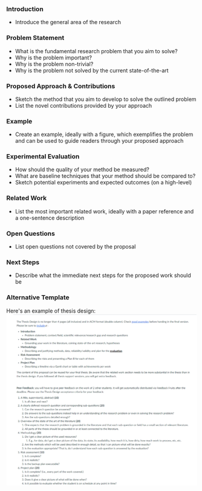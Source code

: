 ### Introduction
 * Introduce the general area of the research

### Problem Statement

 * What is the fundamental research problem that you aim to solve?
 * Why is the problem important?
 * Why is the problem non-trivial?
 * Why is the problem not solved by the current state-of-the-art

### Proposed Approach & Contributions
 * Sketch the method that you aim to develop to solve the outlined problem
 * List the novel contributions provided by your approach

### Example
 * Create an example, ideally with a figure, which exemplifies the problem and can be used to guide readers through your proposed approach

### Experimental Evaluation
 * How should the quality of your method be measured?
 * What are baseline techniques that your method should be compared to?
 * Sketch potential experiments and expected outcomes (on a high-level)

### Related Work
 * List the most important related work, ideally with a paper reference and a one-sentence description

### Open Questions
 * List open questions not covered by the proposal

### Next Steps
 * Describe what the immediate next steps for the proposed work should be

### Alternative Template
Here's an example of thesis design:
![Thesis Design](https://github.com/2023-StreamDQ-Master-Project/Proposal/blob/main/thesis%20design.png)

